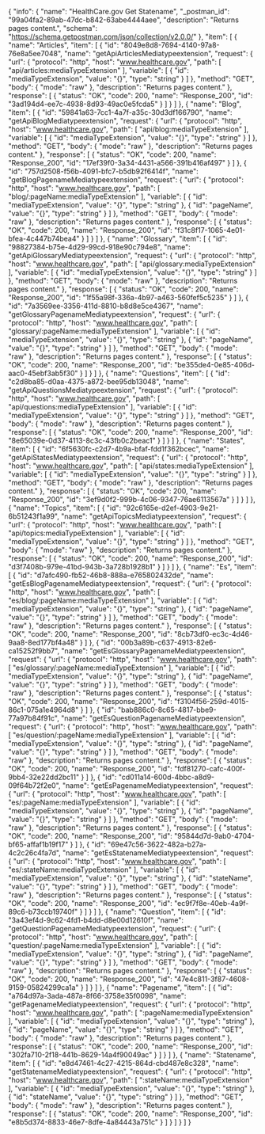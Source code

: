 {
  "info": {
    "name": "HealthCare.gov Get Statename",
    "_postman_id": "99a04fa2-89ab-47dc-b842-63abe4444aee",
    "description": "Returns pages content.",
    "schema": "https://schema.getpostman.com/json/collection/v2.0.0/"
  },
  "item": [
    {
      "name": "Articles",
      "item": [
        {
          "id": "8049e8d8-7694-4140-97a8-76e8a5ee7048",
          "name": "getApiArticlesMediatypeextension",
          "request": {
            "url": {
              "protocol": "http",
              "host": "www.healthcare.gov",
              "path": [
                "api/articles:mediaTypeExtension"
              ],
              "variable": [
                {
                  "id": "mediaTypeExtension",
                  "value": "{}",
                  "type": "string"
                }
              ]
            },
            "method": "GET",
            "body": {
              "mode": "raw"
            },
            "description": "Returns pages content."
          },
          "response": [
            {
              "status": "OK",
              "code": 200,
              "name": "Response_200",
              "id": "3ad194d4-ee7c-4938-8d93-49ac0e5fcda5"
            }
          ]
        }
      ]
    },
    {
      "name": "Blog",
      "item": [
        {
          "id": "59841a63-7cc1-4a7f-a35c-30d3df166790",
          "name": "getApiBlogMediatypeextension",
          "request": {
            "url": {
              "protocol": "http",
              "host": "www.healthcare.gov",
              "path": [
                "api/blog:mediaTypeExtension"
              ],
              "variable": [
                {
                  "id": "mediaTypeExtension",
                  "value": "{}",
                  "type": "string"
                }
              ]
            },
            "method": "GET",
            "body": {
              "mode": "raw"
            },
            "description": "Returns pages content."
          },
          "response": [
            {
              "status": "OK",
              "code": 200,
              "name": "Response_200",
              "id": "17ef39f0-3a34-4431-a566-391b416af497"
            }
          ]
        },
        {
          "id": "757d2508-f56b-4091-bfc7-b5db92f6414f",
          "name": "getBlogPagenameMediatypeextension",
          "request": {
            "url": {
              "protocol": "http",
              "host": "www.healthcare.gov",
              "path": [
                "blog/:pageName:mediaTypeExtension"
              ],
              "variable": [
                {
                  "id": "mediaTypeExtension",
                  "value": "{}",
                  "type": "string"
                },
                {
                  "id": "pageName",
                  "value": "{}",
                  "type": "string"
                }
              ]
            },
            "method": "GET",
            "body": {
              "mode": "raw"
            },
            "description": "Returns pages content."
          },
          "response": [
            {
              "status": "OK",
              "code": 200,
              "name": "Response_200",
              "id": "f31c8f17-1065-4e01-bfea-4c447b74bea4"
            }
          ]
        }
      ]
    },
    {
      "name": "Glossary",
      "item": [
        {
          "id": "98827384-b75e-4d29-99cd-918e90c794e8",
          "name": "getApiGlossaryMediatypeextension",
          "request": {
            "url": {
              "protocol": "http",
              "host": "www.healthcare.gov",
              "path": [
                "api/glossary:mediaTypeExtension"
              ],
              "variable": [
                {
                  "id": "mediaTypeExtension",
                  "value": "{}",
                  "type": "string"
                }
              ]
            },
            "method": "GET",
            "body": {
              "mode": "raw"
            },
            "description": "Returns pages content."
          },
          "response": [
            {
              "status": "OK",
              "code": 200,
              "name": "Response_200",
              "id": "1f55a98f-336a-4b97-a463-560fef5c5235"
            }
          ]
        },
        {
          "id": "7a3569ee-3356-411d-8810-b8d8e5ce4367",
          "name": "getGlossaryPagenameMediatypeextension",
          "request": {
            "url": {
              "protocol": "http",
              "host": "www.healthcare.gov",
              "path": [
                "glossary/:pageName:mediaTypeExtension"
              ],
              "variable": [
                {
                  "id": "mediaTypeExtension",
                  "value": "{}",
                  "type": "string"
                },
                {
                  "id": "pageName",
                  "value": "{}",
                  "type": "string"
                }
              ]
            },
            "method": "GET",
            "body": {
              "mode": "raw"
            },
            "description": "Returns pages content."
          },
          "response": [
            {
              "status": "OK",
              "code": 200,
              "name": "Response_200",
              "id": "be355de4-0e85-406d-aac0-45ebf3ab5f30"
            }
          ]
        }
      ]
    },
    {
      "name": "Questions",
      "item": [
        {
          "id": "c2d8ba85-d0aa-4375-a872-bee95db13048",
          "name": "getApiQuestionsMediatypeextension",
          "request": {
            "url": {
              "protocol": "http",
              "host": "www.healthcare.gov",
              "path": [
                "api/questions:mediaTypeExtension"
              ],
              "variable": [
                {
                  "id": "mediaTypeExtension",
                  "value": "{}",
                  "type": "string"
                }
              ]
            },
            "method": "GET",
            "body": {
              "mode": "raw"
            },
            "description": "Returns pages content."
          },
          "response": [
            {
              "status": "OK",
              "code": 200,
              "name": "Response_200",
              "id": "8e65039e-0d37-4113-8c3c-43fb0c2beac1"
            }
          ]
        }
      ]
    },
    {
      "name": "States",
      "item": [
        {
          "id": "6f5630fc-c2d7-4b9a-bfaf-fdd1f362bcec",
          "name": "getApiStatesMediatypeextension",
          "request": {
            "url": {
              "protocol": "http",
              "host": "www.healthcare.gov",
              "path": [
                "api/states:mediaTypeExtension"
              ],
              "variable": [
                {
                  "id": "mediaTypeExtension",
                  "value": "{}",
                  "type": "string"
                }
              ]
            },
            "method": "GET",
            "body": {
              "mode": "raw"
            },
            "description": "Returns pages content."
          },
          "response": [
            {
              "status": "OK",
              "code": 200,
              "name": "Response_200",
              "id": "3ef9d0f2-999b-4c06-9347-76ae6113567a"
            }
          ]
        }
      ]
    },
    {
      "name": "Topics",
      "item": [
        {
          "id": "92c6165e-d2ef-4903-9e21-6b51243f1a99",
          "name": "getApiTopicsMediatypeextension",
          "request": {
            "url": {
              "protocol": "http",
              "host": "www.healthcare.gov",
              "path": [
                "api/topics:mediaTypeExtension"
              ],
              "variable": [
                {
                  "id": "mediaTypeExtension",
                  "value": "{}",
                  "type": "string"
                }
              ]
            },
            "method": "GET",
            "body": {
              "mode": "raw"
            },
            "description": "Returns pages content."
          },
          "response": [
            {
              "status": "OK",
              "code": 200,
              "name": "Response_200",
              "id": "d3f7408b-979e-41bd-943b-3a728b1928b1"
            }
          ]
        }
      ]
    },
    {
      "name": "Es",
      "item": [
        {
          "id": "d7afc490-fb52-46b8-888a-e765802432de",
          "name": "getEsBlogPagenameMediatypeextension",
          "request": {
            "url": {
              "protocol": "http",
              "host": "www.healthcare.gov",
              "path": [
                "es/blog/:pageName:mediaTypeExtension"
              ],
              "variable": [
                {
                  "id": "mediaTypeExtension",
                  "value": "{}",
                  "type": "string"
                },
                {
                  "id": "pageName",
                  "value": "{}",
                  "type": "string"
                }
              ]
            },
            "method": "GET",
            "body": {
              "mode": "raw"
            },
            "description": "Returns pages content."
          },
          "response": [
            {
              "status": "OK",
              "code": 200,
              "name": "Response_200",
              "id": "8cb73df0-ec3c-4d46-9aa8-8ed177bf4a48"
            }
          ]
        },
        {
          "id": "00b3a89b-c637-4913-82e6-ca15252f9bb7",
          "name": "getEsGlossaryPagenameMediatypeextension",
          "request": {
            "url": {
              "protocol": "http",
              "host": "www.healthcare.gov",
              "path": [
                "es/glossary/:pageName:mediaTypeExtension"
              ],
              "variable": [
                {
                  "id": "mediaTypeExtension",
                  "value": "{}",
                  "type": "string"
                },
                {
                  "id": "pageName",
                  "value": "{}",
                  "type": "string"
                }
              ]
            },
            "method": "GET",
            "body": {
              "mode": "raw"
            },
            "description": "Returns pages content."
          },
          "response": [
            {
              "status": "OK",
              "code": 200,
              "name": "Response_200",
              "id": "f3104f56-259d-4015-86c1-075a1e4964d8"
            }
          ]
        },
        {
          "id": "bab886c0-8c65-4817-bbe9-77a97b84f91c",
          "name": "getEsQuestionPagenameMediatypeextension",
          "request": {
            "url": {
              "protocol": "http",
              "host": "www.healthcare.gov",
              "path": [
                "es/question/:pageName:mediaTypeExtension"
              ],
              "variable": [
                {
                  "id": "mediaTypeExtension",
                  "value": "{}",
                  "type": "string"
                },
                {
                  "id": "pageName",
                  "value": "{}",
                  "type": "string"
                }
              ]
            },
            "method": "GET",
            "body": {
              "mode": "raw"
            },
            "description": "Returns pages content."
          },
          "response": [
            {
              "status": "OK",
              "code": 200,
              "name": "Response_200",
              "id": "fdf81270-cafc-400f-9bb4-32e22dd2bc11"
            }
          ]
        },
        {
          "id": "cd011a14-600d-4bbc-a8d9-09f64b72f2e0",
          "name": "getEsPagenameMediatypeextension",
          "request": {
            "url": {
              "protocol": "http",
              "host": "www.healthcare.gov",
              "path": [
                "es/:pageName:mediaTypeExtension"
              ],
              "variable": [
                {
                  "id": "mediaTypeExtension",
                  "value": "{}",
                  "type": "string"
                },
                {
                  "id": "pageName",
                  "value": "{}",
                  "type": "string"
                }
              ]
            },
            "method": "GET",
            "body": {
              "mode": "raw"
            },
            "description": "Returns pages content."
          },
          "response": [
            {
              "status": "OK",
              "code": 200,
              "name": "Response_200",
              "id": "95844d7d-9ab0-4704-bf65-affaf1b19f17"
            }
          ]
        },
        {
          "id": "69e47c56-3622-482a-b27a-4c2c26c4fa7d",
          "name": "getEsStatenameMediatypeextension",
          "request": {
            "url": {
              "protocol": "http",
              "host": "www.healthcare.gov",
              "path": [
                "es/:stateName:mediaTypeExtension"
              ],
              "variable": [
                {
                  "id": "mediaTypeExtension",
                  "value": "{}",
                  "type": "string"
                },
                {
                  "id": "stateName",
                  "value": "{}",
                  "type": "string"
                }
              ]
            },
            "method": "GET",
            "body": {
              "mode": "raw"
            },
            "description": "Returns pages content."
          },
          "response": [
            {
              "status": "OK",
              "code": 200,
              "name": "Response_200",
              "id": "ec9f7f8e-40eb-4a9f-89c6-b73ccb19740f"
            }
          ]
        }
      ]
    },
    {
      "name": "Question",
      "item": [
        {
          "id": "3a43ef4d-9c62-4fd1-b4dd-d8e00d12610f",
          "name": "getQuestionPagenameMediatypeextension",
          "request": {
            "url": {
              "protocol": "http",
              "host": "www.healthcare.gov",
              "path": [
                "question/:pageName:mediaTypeExtension"
              ],
              "variable": [
                {
                  "id": "mediaTypeExtension",
                  "value": "{}",
                  "type": "string"
                },
                {
                  "id": "pageName",
                  "value": "{}",
                  "type": "string"
                }
              ]
            },
            "method": "GET",
            "body": {
              "mode": "raw"
            },
            "description": "Returns pages content."
          },
          "response": [
            {
              "status": "OK",
              "code": 200,
              "name": "Response_200",
              "id": "47e4c811-3f87-4608-9159-05824299ca1a"
            }
          ]
        }
      ]
    },
    {
      "name": "Pagename",
      "item": [
        {
          "id": "a764d97a-3ada-487a-8f66-3758e35f0098",
          "name": "getPagenameMediatypeextension",
          "request": {
            "url": {
              "protocol": "http",
              "host": "www.healthcare.gov",
              "path": [
                ":pageName:mediaTypeExtension"
              ],
              "variable": [
                {
                  "id": "mediaTypeExtension",
                  "value": "{}",
                  "type": "string"
                },
                {
                  "id": "pageName",
                  "value": "{}",
                  "type": "string"
                }
              ]
            },
            "method": "GET",
            "body": {
              "mode": "raw"
            },
            "description": "Returns pages content."
          },
          "response": [
            {
              "status": "OK",
              "code": 200,
              "name": "Response_200",
              "id": "302fa710-2f18-441b-8629-14a4f90049ac"
            }
          ]
        }
      ]
    },
    {
      "name": "Statename",
      "item": [
        {
          "id": "e8d47461-4c27-4215-864d-cbd487e8c328",
          "name": "getStatenameMediatypeextension",
          "request": {
            "url": {
              "protocol": "http",
              "host": "www.healthcare.gov",
              "path": [
                ":stateName:mediaTypeExtension"
              ],
              "variable": [
                {
                  "id": "mediaTypeExtension",
                  "value": "{}",
                  "type": "string"
                },
                {
                  "id": "stateName",
                  "value": "{}",
                  "type": "string"
                }
              ]
            },
            "method": "GET",
            "body": {
              "mode": "raw"
            },
            "description": "Returns pages content."
          },
          "response": [
            {
              "status": "OK",
              "code": 200,
              "name": "Response_200",
              "id": "e8b5d374-8833-46e7-8dfe-4a84443a751c"
            }
          ]
        }
      ]
    }
  ]
}